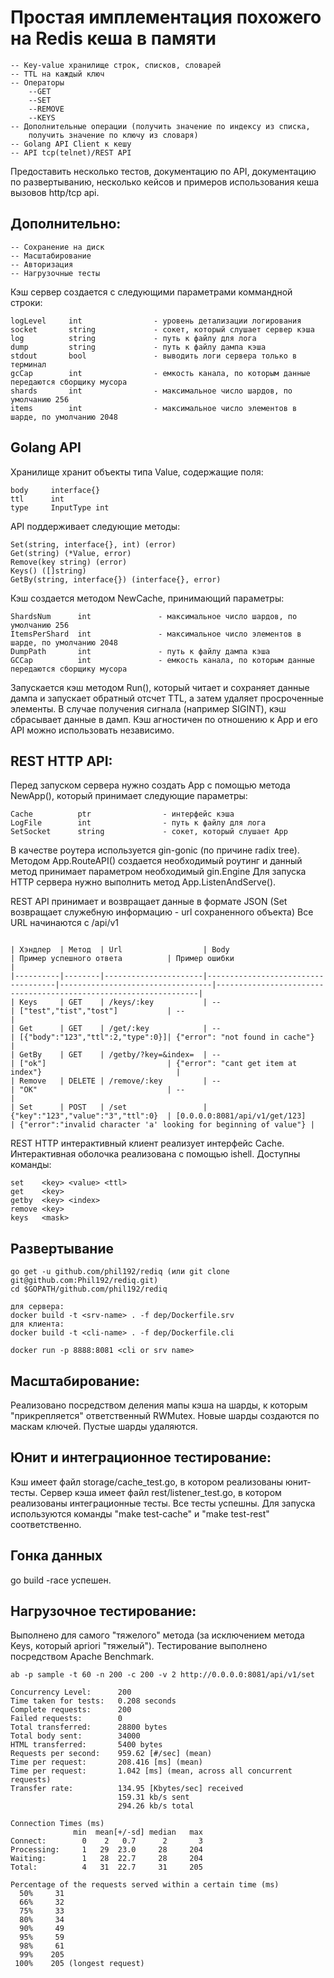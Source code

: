 # Простая имплементация похожего на Redis кеша в памяти
```
-- Key-value хранилище строк, списков, словарей
-- TTL на каждый ключ
-- Операторы
    --GET
    --SET
    --REMOVE
    --KEYS
-- Дополнительные операции (получить значение по индексу из списка,
    получить значение по ключу из словаря)
-- Golang API Client к кешу
-- API tcp(telnet)/REST API
```
Предоставить несколько тестов, документацию по API,
документацию по развертыванию, несколько кейсов
и примеров использования кеша вызовов http/tcp api.

## Дополнительно:
```
-- Сохранение на диск
-- Масштабирование
-- Авторизация
-- Нагрузочные тесты
```

Кэш сервер создается с следующими параметрами коммандной строки:
```
logLevel     int                - уровень детализации логирования
socket       string             - сокет, который слушает сервер кэша
log          string             - путь к файлу для лога
dump         string             - путь к файлу дампа кэша
stdout       bool               - выводить логи сервера только в терминал
gcCap        int                - емкость канала, по которым данные передаются сборщику мусора
shards       int                - максимальное число шардов, по умолчанию 256
items        int                - максимальное число элементов в шарде, по умолчанию 2048
```
## Golang API
Хранилище хранит объекты типа Value, содержащие поля:
```
body     interface{}
ttl      int
type     InputType int
```
API поддерживает следующие методы:
```
Set(string, interface{}, int) (error)
Get(string) (*Value, error)
Remove(key string) (error)
Keys() ([]string)
GetBy(string, interface{}) (interface{}, error)
```
Кэш создается методом NewCache, принимающий параметры:
```
ShardsNum      int               - максимальное число шардов, по умолчанию 256
ItemsPerShard  int               - максимальное число элементов в шарде, по умолчанию 2048
DumpPath       int               - путь к файлу дампа кэша
GCCap          int               - емкость канала, по которым данные передаются сборщику мусора
```
Запускается кэш методом Run(), который читает и сохраняет данные дампа
и запускает обратный отсчет TTL, а затем удаляет просроченные элементы.
В случае получения сигнала (например SIGINT), кэш сбрасывает данные в дамп.
Кэш агностичен по отношению к App и его API можно использовать независимо.

## REST HTTP API:
Перед запуском сервера нужно создать App с помощью метода
NewApp(), который принимает следующие параметры:
```
Cache          ptr                - интерфейс кэша
LogFile        int                - путь к файлу для лога
SetSocket      string             - сокет, который слушает App
```
В качестве роутера используется gin-gonic (по причине radix tree).
Методом App.RouteAPI() создается необходимый роутинг и данный метод
принимает параметром необходимый gin.Engine
Для запуска HTTP сервера нужно выполнить метод App.ListenAndServe().

REST API принимает и возвращает данные в формате JSON (Set
возвращает служебную информацию - url сохраненного объекта)
Все URL начинаются с /api/v1
```

| Хэндлер  | Метод  | Url                  | Body                               | Пример успешного ответа          | Пример ошибки                                                    |
|----------|--------|----------------------|------------------------------------|----------------------------------|------------------------------------------------------------------|
| Keys     | GET    | /keys/:key           | --                                 | ["test","tist","tost"]           | --                                                               |
| Get      | GET    | /get/:key            | --                                 | [{"body":"123","ttl":2,"type":0}]| {"error": "not found in cache"}                                  |
| GetBy    | GET    | /getby/?key=&index=  | --                                 | ["ok"]                           | {"error": "cant get item at index"}                              |
| Remove   | DELETE | /remove/:key         | --                                 | "OK"                             | --                                                               |
| Set      | POST   | /set                 | {"key":"123","value":"3","ttl":0}  | [0.0.0.0:8081/api/v1/get/123]    | {"error":"invalid character 'a' looking for beginning of value"} |

```
REST HTTP интерактивный клиент реализует интерфейс Cache.
Интерактивная оболочка реализована с помощью ishell.
Доступны команды:
```
set    <key> <value> <ttl>
get    <key>
getby  <key> <index>
remove <key>
keys   <mask>
```

## Развертывание
```
go get -u github.com/phil192/rediq (или git clone git@github.com:Phil192/rediq.git)
cd $GOPATH/github.com/phil192/rediq

для сервера:
docker build -t <srv-name> . -f dep/Dockerfile.srv
для клиента:
docker build -t <cli-name> . -f dep/Dockerfile.cli

docker run -p 8888:8081 <cli or srv name>
```

## Масштабирование:
Реализовано посредством деления мапы кэша на шарды, к которым "прикрепляется" ответственный RWMutex.
Новые шарды создаются по маскам ключей. Пустые шарды удаляются.


## Юнит и интеграционное тестирование:

Кэш имеет файл storage/cache_test.go, в котором реализованы юнит-тесты.
Сервер кэша имеет файл rest/listener_test.go, в котором реализованы интеграционные тесты.
Все тесты успешны.
Для запуска используются команды "make test-cache" и "make test-rest" соответственно.

## Гонка данных
go build -race успешен.

## Нагрузочное тестирование:
Выполнено для самого "тяжелого" метода (за исключением метода Keys, который apriori "тяжелый").
Тестирование выполнено посредством Apache Benchmark.
```
ab -p sample -t 60 -n 200 -c 200 -v 2 http://0.0.0.0:8081/api/v1/set

Concurrency Level:      200
Time taken for tests:   0.208 seconds
Complete requests:      200
Failed requests:        0
Total transferred:      28800 bytes
Total body sent:        34000
HTML transferred:       5400 bytes
Requests per second:    959.62 [#/sec] (mean)
Time per request:       208.416 [ms] (mean)
Time per request:       1.042 [ms] (mean, across all concurrent requests)
Transfer rate:          134.95 [Kbytes/sec] received
                        159.31 kb/s sent
                        294.26 kb/s total

Connection Times (ms)
              min  mean[+/-sd] median   max
Connect:        0    2   0.7      2       3
Processing:     1   29  23.0     28     204
Waiting:        1   28  22.7     28     204
Total:          4   31  22.7     31     205

Percentage of the requests served within a certain time (ms)
  50%     31
  66%     32
  75%     33
  80%     34
  90%     49
  95%     59
  98%     61
  99%    205
 100%    205 (longest request)
```